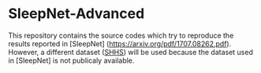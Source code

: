 # SleepNet-Advanced

This repository contains the source codes which try to reproduce the results reported in [SleepNet] (https://arxiv.org/pdf/1707.08262.pdf). However, a different dataset ([SHHS](https://sleepdata.org/datasets/shhs)) will be used because the dataset used in [SleepNet] is not publicaly available.  
